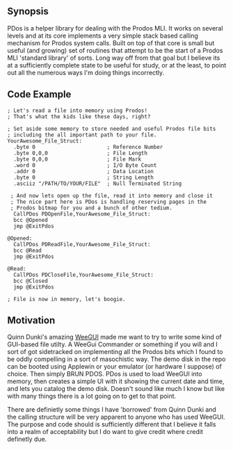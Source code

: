 ## Synopsis

PDos is a helper library for dealing with the Prodos MLI.  It works on several levels and at its core implements a very simple stack based calling mechanism for Prodos system calls.  Built on top of that core is small but useful (and growing) set of routines that attempt to be the start of a Prodos MLI 'standard library' of sorts.  Long way off from that goal but I believe its at a sufficiently complete state to be useful for study, or at the least, to point out all the numerous ways I'm doing things incorrectly.

## Code Example

```
; Let's read a file into memory using Prodos!
; That's what the kids like these days, right?

; Set aside some memory to store needed and useful Prodos file bits
; including the all important path to your file.
YourAwesome_File_Struct:
  .byte 0                       ; Reference Number
  .byte 0,0,0                   ; File Length
  .byte 0,0,0                   ; File Mark
  .word 0                       ; I/O Byte Count
  .addr 0                       ; Data Location
  .byte 0                       ; String Length
  .asciiz "/PATH/TO/YOUR/FILE"  ; Null Terminated String

 ; And now lets open up the file, read it into memory and close it
 ; The nice part here is PDos is handling reserving pages in the
 ; Prodos bitmap for you and a bunch of other tedium.
  CallPDos PDOpenFile,YourAwesome_File_Struct:
  bcc @Opened
  jmp @ExitPdos

@Opened:
  CallPDos PDReadFile,YourAwesome_File_Struct:
  bcc @Read
  jmp @ExitPdos

@Read:
  CallPDos PDCloseFile,YourAwesome_File_Struct:
  bcc @Closed
  jmp @ExitPdos

; File is now in memory, let's boogie.
```

## Motivation

Quinn Dunki's amazing [WeeGUI](https://github.com/blondie7575/WeeGUI) made me want to try to write some kind of GUI-based file utilty. A WeeGui Commander or something if you will and I sort of got sidetracked on implementing all the Prodos bits which I found to be oddly compelling in a sort of masochistic way.  The demo disk in the repo can be booted using Applewin or your emulator (or hardware I suppose) of choice.  Then simply BRUN PDOS.  PDos is used to load WeeGUI into memory, then creates a simple UI with it showing the current date and time, and lets you catalog the demo disk.  Doesn't sound like much I know but like with many things there is a lot going on to get to that point.

There are definietly some things I have 'borrowed' from Quinn Dunki and the calling structure will be very apparent to anyone who has used WeeGUI.  The purpose and code should is sufficiently different that I believe it falls into a realm of acceptability but I do want to give credit where credit definetly due.

